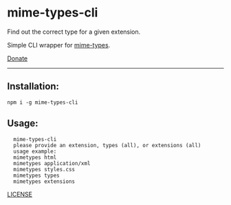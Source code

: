 # mime-types-cli

Find out the correct type for a given extension.

Simple CLI wrapper for [mime-types](https://github.com/jshttp/mime-types).

[Donate](https://ko-fi.com/zacanger)

--------

## Installation:

`npm i -g mime-types-cli`

## Usage:

```shell
  mime-types-cli
  please provide an extension, types (all), or extensions (all)
  usage example:
  mimetypes html
  mimetypes application/xml
  mimetypes styles.css
  mimetypes types
  mimetypes extensions
```

[LICENSE](./LICENSE.md)
